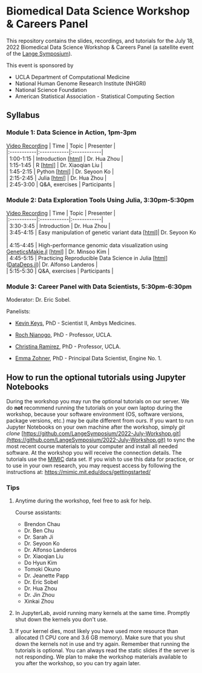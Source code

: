 # Biomedical Data Science Workshop & Careers Panel

This repository contains the slides, recordings, and tutorials for the July 18, 2022 Biomedical Data Science Workshop & Careers Panel (a satellite event of the [Lange Symposium](https://compmed.ucla.edu/annual-lange-symposium-biomathematics)).

This event is sponsored by  

- UCLA Department of Computational Medicine  
- National Human Genome Research Institute (NHGRI)  
- National Science Foundation  
- American Statistical Association - Statistical Computing Section

## Syllabus

### Module 1: Data Science in Action, 1pm-3pm
[Video Recording](https://youtu.be/gBHijDki6aQ)
| Time | Topic | Presenter |  
|:-----------|:------------|:------------|  
| 1:00-1:15 | Introduction \[[html](https://langesymposium.github.io/2022-July-Workshop/module1-01-intro/module1-01-intro.html)\] | Dr. Hua Zhou |  
| 1:15-1:45 | R \[[html](https://langesymposium.github.io/2022-July-Workshop/module1-02-R/module1-02-R/module1-02-R.html)\] | Dr. Xiaoqian Liu |  
| 1:45-2:15 | Python \[[html](https://langesymposium.github.io/2022-July-Workshop/module1-03-Python/module1-03-Python.html)\] | Dr. Seyoon Ko |  
| 2:15-2:45 | Julia \[[html](https://langesymposium.github.io/2022-July-Workshop/module1-04-Julia/module1-04-Julia/module1-04-Julia.html)\] | Dr. Hua Zhou |  
| 2:45-3:00 | Q&A, exercises | Participants |  

### Module 2: Data Exploration Tools Using Julia, 3:30pm-5:30pm
[Video Recording](https://youtu.be/hdxiVKI4r60)
| Time | Topic | Presenter |  
|:-----------|:------------|:------------|  
| 3:30-3:45 | Introduction | Dr. Hua Zhou |  
| 3:45-4:15 | Easy manipulation of genetic variant data \[[html](https://langesymposium.github.io/2022-July-Workshop/module2-01-GeneticVariantData/module2-01-GeneticVariantData.html)\]| Dr. Seyoon Ko |  
| 4:15-4:45 | High-performance genomic data visualization using [GeneticsMakie.jl](https://github.com/mmkim1210/GeneticsMakie.jl) \[[html](https://langesymposium.github.io/2022-July-Workshop/module2-02-GeneticsMakie/module2-02-GeneticsMakie.html)\] | Dr. Minsoo Kim |  
| 4:45-5:15 | Practicing Reproducible Data Science in Julia \[[html](https://langesymposium.github.io/2022-July-Workshop/module2-03-DataDeps/module2-03-DataDeps.html)\] ([DataDeps.jl](https://openresearchsoftware.metajnl.com/article/10.5334/jors.244/))| Dr. Alfonso Landeros |  
| 5:15-5:30 | Q&A, exercises | Participants |

### Module 3: Career Panel with Data Scientists, 5:30pm-6:30pm

Moderator: Dr. Eric Sobel. 

Panelists:   

  - [Kevin Keys](https://www.lathisms.org/calendar-2021s/kevin-l-keys), PhD - Scientist II, Ambys Medicines.
  
  - [Roch Nianogo](https://ph.ucla.edu/faculty/nianogo), PhD - Professor, UCLA.

  - [Christina Ramirez](https://ph.ucla.edu/faculty/ramirez), PhD - Professor, UCLA.

  - [Emma Zohner](https://engine1.com/team/emma-zohner), PhD - Principal Data Scientist, Engine No. 1.

## How to run the optional tutorials using Jupyter Notebooks

During the workshop you may run the optional tutorials on our server. We do **not** recommend running the tutorials on your own laptop during the workshop, because your software environment (OS, software versions, package versions, etc.) may be quite different from ours. If you want to run Jupyter Notebooks on your own machine after the workshop, simply *git clone* [https://github.com/LangeSymposium/2022-July-Workshop.git](https://github.com/LangeSymposium/2022-July-Workshop.git) to sync the most recent course materials to your computer and install all needed software. At the workshop you will receive the connection details. The tutorials use the [MIMIC](https://mimic.mit.edu/) data set. If you wish to use this data for practice, or to use in your own research, you may request access by following the instructions at:
https://mimic.mit.edu/docs/gettingstarted/

### Tips

1. Anytime during the workshop, feel free to ask for help. 

    Course assistants: 
    - Brendon Chau  
    - Dr. Ben Chu  
    - Dr. Sarah Ji  
    - Dr. Seyoon Ko  
    - Dr. Alfonso Landeros  
    - Dr. Xiaoqian Liu  
    - Do Hyun Kim     
    - Tomoki Okuno  
    - Dr. Jeanette Papp  
    - Dr. Eric Sobel  
    - Dr. Hua Zhou  
    - Dr. Jin Zhou  
    - Xinkai Zhou  
    
2. In JupyterLab, avoid running many kernels at the same time. Promptly shut down the kernels you don't use. 

3. If your kernel dies, most likely you have used more resource than allocated (1 CPU core and 3.6 GB memory). Make sure that you shut down the kernels not in use and try again. Remember that running the tutorials is optional. You can always read the static slides if the server is not responding. We plan to make the workshop materials available to you after the workshop, so you can try again later.
